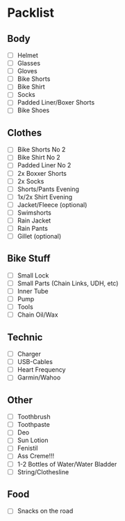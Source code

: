 # Packlist

## Body

- [ ] Helmet
- [ ] Glasses
- [ ] Gloves
- [ ] Bike Shorts
- [ ] Bike Shirt
- [ ] Socks
- [ ] Padded Liner/Boxer Shorts
- [ ] Bike Shoes

## Clothes

- [ ] Bike Shorts No 2
- [ ] Bike Shirt No 2
- [ ] Padded Liner No 2
- [ ] 2x Boxxer Shorts
- [ ] 2x Socks
- [ ] Shorts/Pants Evening
- [ ] 1x/2x Shirt Evening
- [ ] Jacket/Fleece (optional)
- [ ] Swimshorts
- [ ] Rain Jacket
- [ ] Rain Pants
- [ ] Gillet (optional)

## Bike Stuff

- [ ] Small Lock
- [ ] Small Parts (Chain Links, UDH, etc)
- [ ] Inner Tube
- [ ] Pump
- [ ] Tools
- [ ] Chain Oil/Wax

## Technic

- [ ] Charger
- [ ] USB-Cables
- [ ] Heart Frequency
- [ ] Garmin/Wahoo

## Other

- [ ] Toothbrush
- [ ] Toothpaste
- [ ] Deo
- [ ] Sun Lotion
- [ ] Fenistil
- [ ] Ass Creme!!!
- [ ] 1-2 Bottles of Water/Water Bladder
- [ ] String/Clothesline

## Food

- [ ] Snacks on the road
